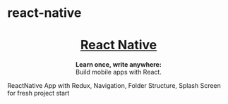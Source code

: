 # react-native
<h1 align="center">
  <a href="https://facebook.github.io/react-native/">
    React Native
  </a>
</h1>

<p align="center">
  <strong>Learn once, write anywhere:</strong><br>
  Build mobile apps with React.
</p>
<p>
ReactNative App with Redux, Navigation, Folder Structure, Splash Screen for fresh project start
</p>
